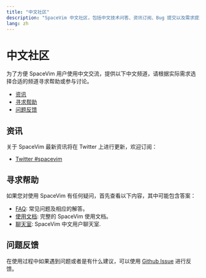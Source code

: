 ```yaml
---
title: "中文社区"
description: "SpaceVim 中文社区，包括中文技术问答、资讯订阅、Bug 提交以及需求提交，让沟通更加便利。"
lang: zh
---
```


# 中文社区

为了方便 SpaceVim 用户使用中文交流，提供以下中文频道，请根据实际需求选择合适的频道寻求帮助或参与讨论。

<!-- vim-markdown-toc GFM -->

- [资讯](#资讯)
- [寻求帮助](#寻求帮助)
- [问题反馈](#问题反馈)

<!-- vim-markdown-toc -->

## 资讯

关于 SpaceVim 最新资讯将在 Twitter 上进行更新，欢迎订阅：

- <i class="fab fa-twitter"></i> [Twitter #spacevim](https://x.com/hashtag/spacevim?f=live)

## 寻求帮助

如果您对使用 SpaceVim 有任何疑问，首先查看以下内容，其中可能包含答案：

- [FAQ](../faq/): 常见问题及相应的解答。
- [使用文档](../documentation/): 完整的 SpaceVim 使用文档。
- [聊天室](https://app.element.io/#/room/#spacevim-cn:matrix.org): SpaceVim 中文用户聊天室.

## 问题反馈

在使用过程中如果遇到问题或者是有什么建议，可以使用 [Github Issue](https://github.com/SpaceVim/SpaceVim/issues) 进行反馈。
